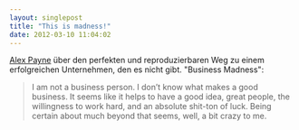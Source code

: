 ```yaml
---
layout: singlepost
title: "This is madness!"
date: 2012-03-10 11:04:02
---
```

[Alex Payne](http://al3x.net/2012/02/12/on-business-madness.html) über den perfekten und reproduzierbaren Weg zu einem erfolgreichen Unternehmen, den es nicht gibt. "Business Madness":
> I am not a business person. I don’t know what makes a good business. It seems like it helps to have a good idea, great people, the willingness to work hard, and an absolute shit-ton of luck. Being certain about much beyond that seems, well, a bit crazy to me.